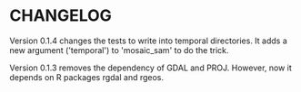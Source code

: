 # CHANGELOG

Version 0.1.4 changes the tests to write into temporal directories. It adds a
new argument ('temporal') to 'mosaic\_sam' to do the trick.

Version 0.1.3 removes the dependency of GDAL and PROJ. However, now it depends
on R packages rgdal and rgeos.
